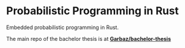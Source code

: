 # **Prob**abilistic **Prog**ramming in Rust

Embedded probabilistic programming in Rust.

The main repo of the bachelor thesis is at [**Garbaz/bachelor-thesis**](https://github.com/Garbaz/bachelor-thesis)

